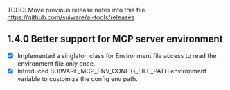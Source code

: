 TODO: Move previous release notes into this file https://github.com/suiware/ai-tools/releases

## 1.4.0 Better support for MCP server environment

-[x] Implemented a singleton class for Environment file access to read the environment file only once.
-[x] Introduced SUIWARE_MCP_ENV_CONFIG_FILE_PATH environment variable to customize the config env path.
